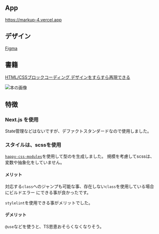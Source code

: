 ## App

https://markup-4.vercel.app

## デザイン

[Figma](https://www.figma.com/file/WsqRZ49ELc0HRXERQH9ahm/design-block-coding?type=design&t=8fRvhIjnYBBBx4Uc-6)

## 書籍

[HTML/CSSブロックコーディング デザインをすらすら再現できる](https://www.amazon.co.jp/gp/product/B0BHYYSWYQ/ref=ppx_yo_dt_b_d_asin_title_o00?ie=UTF8&psc=1)

![本の画像](https://m.media-amazon.com/images/I/51XJwUqsahL.jpg)

## 特徴

### Next.js を使用

State管理などはないですが、デファクトスタンダードなので使用しました。

### スタイルは、scssを使用

[`happy-css-modules`](https://github.com/mizdra/happy-css-modules)を使用して型のを生成しました。
規模を考慮してscssは、変数や抽象化をしていません。

#### メリット

対応する`class`へのジャンプも可能な事、存在しない`class`を使用している場合にビルドエラー
にできる事が良かったです。

`stylelint`を使用できる事がメリットでした。

#### デメリット

`@use`などを使うと、TS恩恵おそらくなくなりそう。
